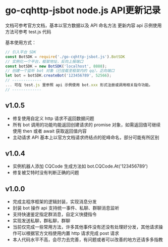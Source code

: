 # go-cqhttp-jsbot node.js API更新记录

  文档可参考官方文档，基本以官方数据以及 API 命名方法
  更新内容 api 示例使用方法可参考 test.js 代码

  基本使用方式：

  ```javascript
  // 引入平台 SDK
  const BotSDK = require('./go-cqhttp-jsbot.js').BotSDK
  // 实例化一个平台，框架地址，反向上报端口
  const botSDK = new BotSDK('localhost', 8888);
  // 创建一个监听 bot 对象（已挂载至框架内的 qq），正向端口
  let bot = botSDK.createBot('123456789', 52566);
  // -------------
  ... 可在 test.js 里参照 api 示例使用 bot.xxx 形式注册或调用相关指令功能。
  // -------------
  ```
## v1.0.5
* 修复使用自定义 http 请求不返回数据问题
* 所有 bot 调用的功能均能返回创建请求的 promise 对象，如需返回值可继续使用 then 或者 await 获取返回值内容
* 主动请求 API 基本上以官方文档请求终结点的驼峰命名，部分可能有所区别

## v1.0.4
* 实例机器人添加 CQCode 生成方法如 bot.CQCode.At('123456789')
* 修复被艾特时没有判断正确的问题

## v1.0.0
  
* 完成主程序框架的逻辑封装，实现消息分发
* 封装 bot 操作 api 支持统一事件、私聊、群聊消息监听
* 支持快速鉴定指定群消息，自定义快捷指令
* 实现发送私聊，群私聊，群聊
* 当前仅完成一些常用方法，许多其他事件没有还没有处理好分发，其他请求操作可以根据官方文档使用内置 http 请求完成 post 请求
* 本人代码水平不高，会尽力去完善，有问题或者可以改善的地方还请多多指教
